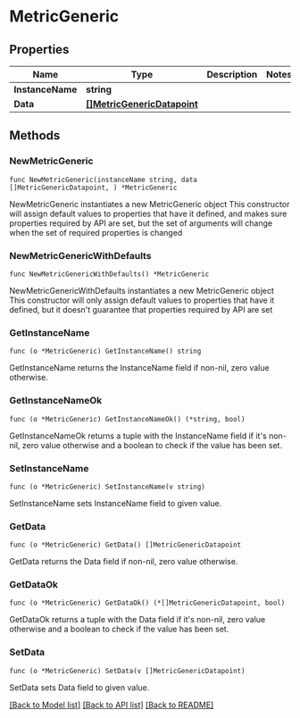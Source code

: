 # MetricGeneric

## Properties

Name | Type | Description | Notes
------------ | ------------- | ------------- | -------------
**InstanceName** | **string** |  | 
**Data** | [**[]MetricGenericDatapoint**](MetricGenericDatapoint.md) |  | 

## Methods

### NewMetricGeneric

`func NewMetricGeneric(instanceName string, data []MetricGenericDatapoint, ) *MetricGeneric`

NewMetricGeneric instantiates a new MetricGeneric object
This constructor will assign default values to properties that have it defined,
and makes sure properties required by API are set, but the set of arguments
will change when the set of required properties is changed

### NewMetricGenericWithDefaults

`func NewMetricGenericWithDefaults() *MetricGeneric`

NewMetricGenericWithDefaults instantiates a new MetricGeneric object
This constructor will only assign default values to properties that have it defined,
but it doesn't guarantee that properties required by API are set

### GetInstanceName

`func (o *MetricGeneric) GetInstanceName() string`

GetInstanceName returns the InstanceName field if non-nil, zero value otherwise.

### GetInstanceNameOk

`func (o *MetricGeneric) GetInstanceNameOk() (*string, bool)`

GetInstanceNameOk returns a tuple with the InstanceName field if it's non-nil, zero value otherwise
and a boolean to check if the value has been set.

### SetInstanceName

`func (o *MetricGeneric) SetInstanceName(v string)`

SetInstanceName sets InstanceName field to given value.


### GetData

`func (o *MetricGeneric) GetData() []MetricGenericDatapoint`

GetData returns the Data field if non-nil, zero value otherwise.

### GetDataOk

`func (o *MetricGeneric) GetDataOk() (*[]MetricGenericDatapoint, bool)`

GetDataOk returns a tuple with the Data field if it's non-nil, zero value otherwise
and a boolean to check if the value has been set.

### SetData

`func (o *MetricGeneric) SetData(v []MetricGenericDatapoint)`

SetData sets Data field to given value.



[[Back to Model list]](../README.md#documentation-for-models) [[Back to API list]](../README.md#documentation-for-api-endpoints) [[Back to README]](../README.md)


